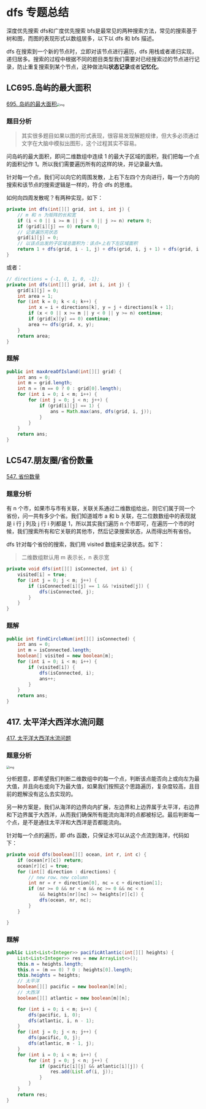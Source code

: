 # dfs 专题总结

深度优先搜索 dfs和广度优先搜索 bfs是最常见的两种搜索方法，常见的搜索基于树和图，而图的表现形式以数组居多，以下以 dfs 和 bfs 描述。

dfs 在搜索到一个新的节点时，立即对该节点进行遍历，dfs 用栈或者递归实现，递归居多。搜索的过程中根据不同的题目类型我们需要对已经搜索过的节点进行记录，防止重复搜索到某个节点，这种做法叫**状态记录**或者**记忆化**。

## LC695.岛屿的最大面积

[695. 岛屿的最大面积](https://leetcode.cn/problems/max-area-of-island/)<img src="https://assets.leetcode.com/uploads/2021/05/01/maxarea1-grid.jpg" alt="img" style="zoom:50%;" />

### 题目分析

> 其实很多题目如果以图的形式表现，很容易发现解题规律，但大多必须通过文字在大脑中模拟出图形，这个过程其实不容易。

问岛屿的最大面积，即问二维数组中连续 1 的最大子区域的面积，我们把每一个点的面积记作 1。所以我们需要遍历所有的这样的块，并记录最大值。

针对每一个点，我们可以向它的周围发散，上右下左四个方向进行，每一个方向的搜索和该节点的搜索逻辑是一样的，符合 dfs 的思维。

如何向四周发散呢？有两种实现，如下：

```java
private int dfs(int[][] grid, int i, int j) {
    // m 和 n 为矩阵的长和宽
    if (i < 0 || i >= m || j < 0 || j >= n) return 0;
    if (grid[i][j] == 0) return 0;
    // 记录遍历完状态
    grid[i][j] = 0;
    // 以该点出发的子区域总面积为：该点+上右下左区域面积
    return 1 + dfs(grid, i - 1, j) + dfs(grid, i, j + 1) + dfs(grid, i + 1, j) + dfs(grid, i, j - 1);
}
```

或者：

```java
// directions = {-1, 0, 1, 0, -1};
private int dfs(int[][] grid, int i, int j) {
    grid[i][j] = 0;
    int area = 1;
    for (int k = 0; k < 4; k++) {
        int x = i + directions[k], y = j + directions[k + 1];
        if (x < 0 || x >= m || y < 0 || y >= n) continue;
        if (grid[x][y] == 0) continue;
        area += dfs(grid, x, y);
    }
    return area;
}
```

### 题解

```java
public int maxAreaOfIsland(int[][] grid) {
    int ans = 0;
    int m = grid.length;
    int n = (m == 0 ? 0 : grid[0].length);
    for (int i = 0; i < m; i++) {
        for (int j = 0; j < n; j++) {
            if (grid[i][j] == 1) {
                ans = Math.max(ans, dfs(grid, i, j));
            }
        }
    }
    return ans;
}
```

## LC547.朋友圈/省份数量

[547. 省份数量](https://leetcode.cn/problems/number-of-provinces/)

### 题意分析

有 n 个市，如果市与市有关联，关联关系通过二维数组给出，则它们属于同一个省份，问一共有多少个省。我们知道城市 a 和 b 关联，在二位数数组中的表现就是 i 行 j 列及 j 行 i 列都是 1，所以其实我们遍历 n 个市即可，在遍历一个市的时候，我们搜索所有和它关联的其他市，然后记录搜索状态，从而得出所有省份。

dfs 针对每个省份的搜索，我们用 visited 数组来记录状态。如下：

> 二维数组默认用 m 表示长，n 表示宽

```java
private void dfs(int[][] isConnected, int i) {
    visited[i] = true;
    for (int j = 0; j < m; j++) {
        if (isConnected[i][j] == 1 && !visited[j]) {
            dfs(isConnected, j);
        }
    }
}
```

### 题解

```java
public int findCircleNum(int[][] isConnected) {
    int ans = 0;
    int m = isConnected.length;
    boolean[] visited = new boolean[m];
    for (int i = 0; i < m; i++) {
        if (visited[i]) {
            dfs(isConnected, i);
            ans++;
        }
    }
    return ans;
}
```

## 417. 太平洋大西洋水流问题

[417. 太平洋大西洋水流问题](https://leetcode.cn/problems/pacific-atlantic-water-flow/)

### 题意分析

<img src="https://assets.leetcode.com/uploads/2021/06/08/waterflow-grid.jpg" alt="img" style="zoom:50%;" />

分析题意，即希望我们判断二维数组中的每一个点，判断该点能否向上或向左为最大值，并且向右或向下为最大值，如果我们按照这个思路遍历，复杂度较高，且目前的题解没有这么去实现的。

另一种方案是，我们从海洋的边界向内扩展，左边界和上边界属于太平洋，右边界和下边界属于大西洋，从而我们确保所有能流向海洋的点都被标记。最后判断每一个点，是不是通往太平洋和大西洋是否都能流向。

针对每一个点的遍历，即 dfs 函数，只保证水可以从这个点流到海洋，代码如下：

```java
private void dfs(boolean[][] ocean, int r, int c) {
    if (ocean[r][c]) return;
    ocean[r][c] = true;
    for (int[] direction : directions) {
        // new row、new column
        int nr = r + direction[0], nc = c + direction[1];
        if (nr >= 0 && nr < m && nc >= 0 && nc < n 
            && heights[nr][nc] >= heights[r][c]) {
            dfs(ocean, nr, nc);
        }
    }

}
```

### 题解

```java
public List<List<Integer>> pacificAtlantic(int[][] heights) {
    List<List<Integer>> res = new ArrayList<>();
    this.m = heights.length;
    this.n = (m == 0) ? 0 : heights[0].length;
    this.heights = heights;
    // 太平洋
    boolean[][] pacific = new boolean[m][n];
    // 大西洋
    boolean[][] atlantic = new boolean[m][n];

    for (int i = 0; i < m; i++) {
        dfs(pacific, i, 0);
        dfs(atlantic, i, n - 1);
    }
    for (int j = 0; j < n; j++) {
        dfs(pacific, 0, j);
        dfs(atlantic, m - 1, j);
    }
    for (int i = 0; i < m; i++) {
        for (int j = 0; j < n; j++) {
            if (pacific[i][j] && atlantic[i][j]) {
                res.add(List.of(i, j));
            }
        }
    }
    return res;
}
```

